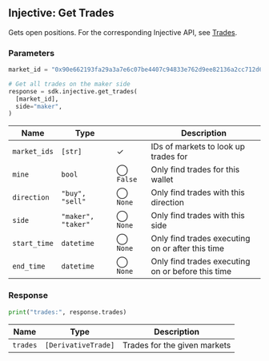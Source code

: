 ## Injective: Get Trades

Gets open positions. For the corresponding Injective API, see [Trades][derivative-trades].

[derivative-trades]: https://api.injective.exchange/#injectivederivativeexchangerpc-trades

### Parameters

```python
market_id = "0x90e662193fa29a3a7e6c07be4407c94833e762d9ee82136a2cc712d6b87d7de3"

# Get all trades on the maker side
response = sdk.injective.get_trades(
  [market_id],
  side="maker",
)
```

| Name | Type | | Description |
| - | - | - | - |
| `market_ids` | `[str]` | ✓ | IDs of markets to look up trades for |
| `mine` | `bool` | ◯ `False` | Only find trades for this wallet |
| `direction` | `"buy", "sell"` | ◯ `None` | Only find trades with this direction |
| `side` | `"maker", "taker"` | ◯ `None` | Only find trades with this side |
| `start_time` | `datetime` | ◯ `None` | Only find trades executing on or after this time |
| `end_time` | `datetime` | ◯ `None` | Only find trades executing on or before this time |

### Response

```python
print("trades:", response.trades)
```

| Name | Type | Description |
| - | - | - |
| `trades` | `[DerivativeTrade]` | Trades for the given markets |
